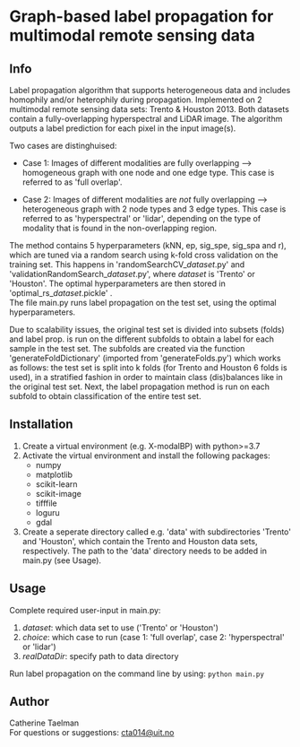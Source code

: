 Graph-based label propagation for multimodal remote sensing data
================================================================
Info
--------
Label propagation algorithm that supports heterogeneous data and
includes homophily and/or heterophily during propagation. Implemented on 2 multimodal remote sensing data sets: Trento & Houston
2013. Both datasets contain a fully-overlapping hyperspectral and LiDAR image. The algorithm outputs a label prediction for each pixel in the input
image(s).

Two cases are distinghuised: 
- Case 1: Images of different modalities are fully overlapping --\> homogeneous graph with one node and one edge type. This case is referred
    to as 'full overlap'.

- Case 2: Images of different modalities are *not* fully overlapping --> heterogeneous graph with 2 node types and 3 edge types. This case is referred to as 'hyperspectral' or 'lidar', depending on the type of modality that is found in the non-overlapping region.

The method contains 5 hyperparameters (kNN, ep, sig\_spe, sig\_spa and r), which are tuned via a random search using k-fold cross validation on the training set. This happens in 'randomSearchCV\_*dataset*.py' and 'validationRandomSearch\_*dataset*.py', where *dataset* is 'Trento' or 'Houston'. The optimal hyperparameters are then stored in 'optimal\_rs\_*dataset*.pickle' .\
The file main.py runs label propagation on the test set, using the optimal hyperparameters.

Due to scalability issues, the original test set is divided into subsets (folds) and label prop. is run on the different subfolds to obtain a label for each sample in the test set. The subfolds are created via the function 'generateFoldDictionary' (imported from 'generateFolds.py') which works as follows: the test set is split into k folds (for Trento and Houston 6 folds is used), in a stratified fashion in order to maintain class (dis)balances like in the original test set. Next, the label propagation method is run on each subfold to obtain classification of the entire test set.

Installation
----------------------
1)  Create a virtual environment (e.g. X-modalBP) with python>=3.7
2)  Activate the virtual environment and install the following packages:
    * numpy
    * matplotlib
    * scikit-learn
    * scikit-image
    * tifffile
    * loguru
    * gdal
3)  Create a seperate directory called e.g. 'data' with subdirectories
    'Trento' and 'Houston', which contain the Trento and Houston data
    sets, respectively. The path to the 'data' directory needs to be added in
    main.py (see Usage).
    
Usage
----------------------
Complete required user-input in main.py:
1)  *dataset*: which data set to use ('Trento' or 'Houston')
2)  *choice*:  which case to run (case 1: 'full overlap', case 2:
        'hyperspectral' or 'lidar')
3)  *realDataDir*: specify path to data directory 

Run label propagation on the command line by using: `python main.py`

Author
----------------------
Catherine Taelman\
For questions or suggestions: cta014@uit.no
